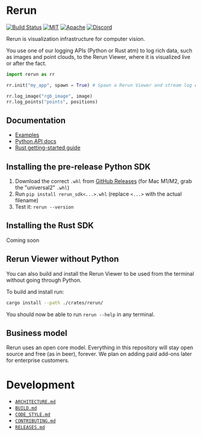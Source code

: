 # Rerun

[![Build Status](https://github.com/emilk/egui/workflows/CI/badge.svg)](https://github.com/emilk/egui/actions?workflow=CI)
[![MIT](https://img.shields.io/badge/license-MIT-blue.svg)](https://github.com/rerun-io/rerun/blob/master/LICENSE-MIT)
[![Apache](https://img.shields.io/badge/license-Apache-blue.svg)](https://github.com/rerun-io/rerun/blob/master/LICENSE-APACHE)
[![Discord](https://img.shields.io/discord/900275882684477440?label=Rerun%20Community%20Discord)](https://discord.gg/Gcm8BbTaAj)


Rerun is visualization infrastructure for computer vision.

You use one of our logging APIs (Python or Rust atm) to log rich data, such as images and point clouds, to the Rerun Viewer, where it is visualized live or after the fact.

```py
import rerun as rr

rr.init("my_app", spawn = True) # Spawn a Rerun Viewer and stream log events to it

rr.log_image("rgb_image", image)
rr.log_points("points", positions)
```

<!--- TODO(emilk): insert an image or gif here, preferably hosted elsewhere -->

## Documentation
- [Examples](examples)
- [Python API docs](https://rerun-io.github.io/rerun)
- [Rust getting-started guide](rerun_py/USAGE.md)
<!--- TODO(emilk): link to high-level docs and API docs
- [High-level documentation](http://rerun.io/docs)
- [Rust API docs](https://docs.rs/rerun/)
-->

## Installing the pre-release Python SDK
<!-- TODO(emilk): replace with `pip install rerun-sdk` -->
1. Download the correct `.whl` from [GitHub Releases](https://github.com/rerun-io/rerun/releases)
  (for Mac M1/M2, grab the "universal2" `.whl`)
2. Run `pip install rerun_sdk<...>.whl` (replace `<...>` with the actual filename)
3. Test it: `rerun --version`

## Installing the Rust SDK
Coming soon
<!-- TODO(emilk): `cargo add rerun` -->

## Rerun Viewer without Python

You can also build and install the Rerun Viewer to be used from the terminal without going through Python.

To build and install run:

```sh
cargo install --path ./crates/rerun/
```

You should now be able to run `rerun --help` in any terminal.


## Business model
Rerun uses an open core model. Everything in this repository will stay open source and free (as in beer), forever. We plan on adding paid add-ons later for enterprise customers.


# Development
* [`ARCHITECTURE.md`](ARCHITECTURE.md)
* [`BUILD.md`](BUILD.md)
* [`CODE_STYLE.md`](CODE_STYLE.md)
* [`CONTRIBUTING.md`](CONTRIBUTING.md)
* [`RELEASES.md`](RELEASES.md)
